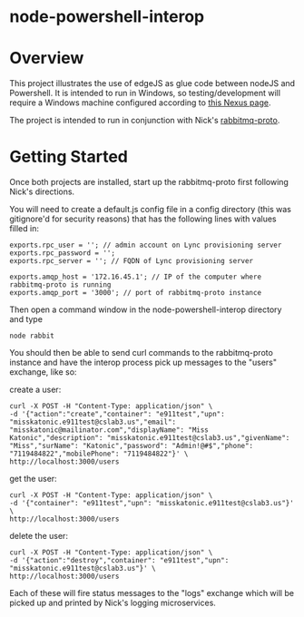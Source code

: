 node-powershell-interop
=======================
# Overview

This project illustrates the use of edgeJS as glue code between nodeJS and Powershell.  It is intended to run in Windows, so testing/development will require a Windows machine configured according to [this Nexus page](https://nexus.connectsolutions.com/display/KNOW/Setup+NodeJS-Powershell+interop+for+Lync).

The project is intended to run in conjunction with Nick's [rabbitmq-proto](https://github.com/nickcs/rabbitmq-proto).

# Getting Started

Once both projects are installed, start up the rabbitmq-proto first following Nick's directions.

You will need to create a default.js config file in a config directory (this was gitignore'd for security reasons) that has the following lines with values filled in:
```
exports.rpc_user = ''; // admin account on Lync provisioning server
exports.rpc_password = '';
exports.rpc_server = ''; // FQDN of Lync provisioning server

exports.amqp_host = '172.16.45.1'; // IP of the computer where rabbitmq-proto is running
exports.amqp_port = '3000'; // port of rabbitmq-proto instance
```

Then open a command window in the node-powershell-interop directory and type
```
node rabbit
```
You should then be able to send curl commands to the rabbitmq-proto instance and have the interop process pick up messages to the "users" exchange, like so:

create a user:
```
curl -X POST -H "Content-Type: application/json" \
-d '{"action":"create","container": "e911test","upn": "misskatonic.e911test@cslab3.us","email": "misskatonic@mailinator.com","displayName": "Miss Katonic","description": "misskatonic.e911test@cslab3.us","givenName": "Miss","surName": "Katonic","password": "Admin!@#$","phone": "7119484822","mobilePhone": "7119484822"}' \
http://localhost:3000/users
```
get the user:
```
curl -X POST -H "Content-Type: application/json" \
-d '{"container": "e911test","upn": "misskatonic.e911test@cslab3.us"}' \
http://localhost:3000/users
```
delete the user:
```
curl -X POST -H "Content-Type: application/json" \
-d '{"action":"destroy","container": "e911test","upn": "misskatonic.e911test@cslab3.us"}' \
http://localhost:3000/users
```

Each of these will fire status messages to the "logs" exchange which will be picked up and printed by Nick's logging microservices.
